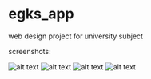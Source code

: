 # egks_app

web design project for university subject

screenshots:

![alt text](https://i.ibb.co/QmRLNPy/Screenshot-20190629-134452.png)
![alt text](https://i.ibb.co/pK9VHWS/Screenshot-20190629-134504.png)
![alt text](https://i.ibb.co/drnWcZH/Screenshot-20190629-134511.png)
![alt text](https://i.ibb.co/ygWcxWh/Screenshot-20190629-134527.png)
